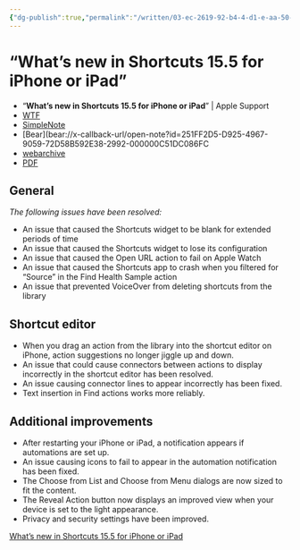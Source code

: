 ```yaml
---
{"dg-publish":true,"permalink":"/written/03-ec-2619-92-b4-4-d1-e-aa-50-b0-f4-c7-af-30-d6-2/","dgHomeLink":true,"dgPassFrontmatter":false}
---
```


# “What’s new in Shortcuts 15.5 for iPhone or iPad” 
- “**What’s new in Shortcuts 15.5 for iPhone or iPad**” | Apple Support
- [WTF](https://davidblue.wtf/drafts/03EC2619-92B4-4D1E-AA50-B0F4C7AF30D6.html)
-  [SimpleNote](http://simp.ly/publish/qqn7d7)
- [Bear](bear://x-callback-url/open-note?id=251FF2D5-D925-4967-9059-72D58B592E38-2992-000000C51DC086FC
- [webarchive](https://www.icloud.com/attachment/?u=https%3A%2F%2Fcvws.icloud-content.com%2FB%2FAbzXapt9TE5OAO-AjfBt0F7GCgm8ARP1WLsbqamfHTsy5QDI6euhtNFb%2F%24%7Bf%7D%3Fo%3DAri-mjY_22a16Ny4RcVDcNMtrq_I6GMCuufV-59ks0Fc%26v%3D1%26x%3D3%26a%3DCAogwuJGzbC1RgZIy4AFXIOc6b7kX0MQ-8RfMp8qLWgH5igSbRC8me_fjTAYvKnqs5cwIgEAUgTGCgm8WgShtNFbaiZTOWo-USabwteT264_jaNd-hltCY_k9Xk3P2iElZ6IHuoX2-Ic83Im39aPWGcU4ifxQlJu3sENyKI3rmj-mkwxd-9gvNRo13dyKn4Q3E8%26e%3D1655550153%26fl%3D%26r%3DEA31AD68-25E1-4257-8FB4-49DFF961FEC3-1%26k%3D%24%7Buk%7D%26ckc%3Dcom.apple.clouddocs%26ckz%3Dcom.apple.CloudDocs%26p%3D33%26s%3DfNBbqnfMXZQg-9JBFLK1qaZ2HF4&uk=E4u79Lbk6H_fg0vJtLSxuA&f=What%E2%80%99s%20new%20in%20Shortcuts%2015.5%20for%20iPhone%20or%20iPad%20-%20Apple%20Support.webarchive&sz=2706495)
- [PDF](https://www.icloud.com/attachment/?u=https%3A%2F%2Fcvws.icloud-content.com%2FB%2FAZ9aVdVfigOxNTmnuCg1c1mmKA_FAdLfNNZm-RC0jdoQZByE_vWLgMF1%2F%24%7Bf%7D%3Fo%3DAo1Fxqf3q3PoxX2LW_MVAzIQG3DmhWAPXEgwtlNLARv4%26v%3D1%26x%3D3%26a%3DCAogTOeN8IhWRhzLQiVNioEsw9RRUbk8HvC8inQ2cpqnpwUSbRDR9fbfjTAY0YXys5cwIgEAUgSmKA_FWgSLgMF1aiay8elGh76a70Wy4m5LVkYjQ48bddCWWpc07RIFaDmbeVs43eCkw3ImlxBrPxY8zl9OIRPZyebd_VncfOSJGca41LkU3uBMlcxDe7jyXVw%26e%3D1655550280%26fl%3D%26r%3D04F06B59-D6A8-4E73-8E85-D0CE95BD14D2-1%26k%3D%24%7Buk%7D%26ckc%3Dcom.apple.clouddocs%26ckz%3Dcom.apple.CloudDocs%26p%3D33%26s%3DJbnLDjmBHQbeZ-QkAdiaWOWXb94&uk=PrvszedTK5NDuurVcKpoog&f=What%E2%80%99s%20new%20in%20Shortcuts%2015.5%20for%20iPhone%20or%20iPad%20-%20Apple%20Support.pdf&sz=52644)

## General
*The following issues have been resolved:*
- An issue that caused the Shortcuts widget to be blank for extended periods of time
- An issue that caused the Shortcuts widget to lose its configuration
- An issue that caused the Open URL action to fail on Apple Watch
- An issue that caused the Shortcuts app to crash when you filtered for “Source” in the Find Health Sample action
- An issue that prevented VoiceOver from deleting shortcuts from the library

## Shortcut editor

- When you drag an action from the library into the shortcut editor on iPhone, action suggestions no longer jiggle up and down.
- An issue that could cause connectors between actions to display incorrectly in the shortcut editor has been resolved.
- An issue causing connector lines to appear incorrectly has been fixed.
- Text insertion in Find actions works more reliably.

## Additional improvements

- After restarting your iPhone or iPad, a notification appears if automations are set up.
- An issue causing icons to fail to appear in the automation notification has been fixed.
- The Choose from List and Choose from Menu dialogs are now sized to fit the content.
- The Reveal Action button now displays an improved view when your device is set to the light appearance.
- Privacy and security settings have been improved.

[What’s new in Shortcuts 15.5 for iPhone or iPad](https://support.apple.com/guide/shortcuts/whats-new-in-shortcuts-155-apd6f00fefa5/ios)